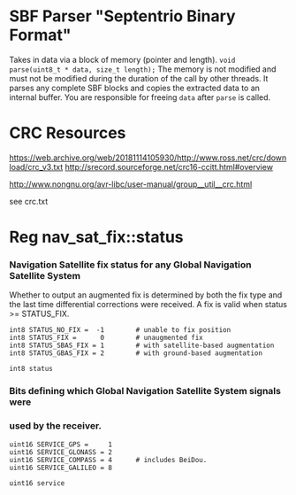 # SBF Parser "Septentrio Binary Format"

Takes in data via a block of memory (pointer and length).
`void parse(uint8_t * data, size_t length);`
The memory is not modified and must not be modified during the duration of the call by other threads.
It parses any complete SBF blocks and copies the extracted data to an internal buffer. You are responsible for freeing `data` after `parse` is called.
 
# CRC Resources

https://web.archive.org/web/20181114105930/http://www.ross.net/crc/download/crc_v3.txt
http://srecord.sourceforge.net/crc16-ccitt.html#overview

http://www.nongnu.org/avr-libc/user-manual/group__util__crc.html

see crc.txt

# Reg nav_sat_fix::status

### Navigation Satellite fix status for any Global Navigation Satellite System

Whether to output an augmented fix is determined by both the fix
type and the last time differential corrections were received.  A
fix is valid when status >= STATUS_FIX.

```
int8 STATUS_NO_FIX =  -1        # unable to fix position  
int8 STATUS_FIX =      0        # unaugmented fix  
int8 STATUS_SBAS_FIX = 1        # with satellite-based augmentation  
int8 STATUS_GBAS_FIX = 2        # with ground-based augmentation  

int8 status
```

### Bits defining which Global Navigation Satellite System signals were
### used by the receiver.
```
uint16 SERVICE_GPS =     1  
uint16 SERVICE_GLONASS = 2  
uint16 SERVICE_COMPASS = 4      # includes BeiDou.  
uint16 SERVICE_GALILEO = 8  

uint16 service  
```
